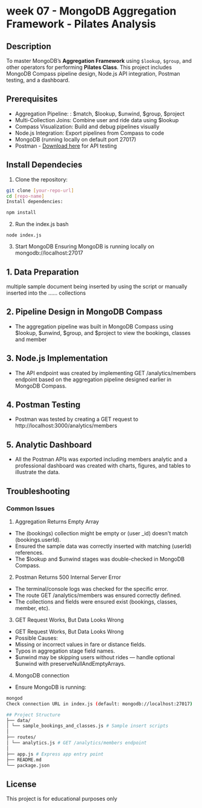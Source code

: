 # week 07 - MongoDB Aggregation Framework - Pilates Analysis

## Description
To master MongoDB’s **Aggregation Framework** using `$lookup`, `$group`, and other operators for performing **Pilates Class**. This project includes MongoDB Compass pipeline design, Node.js API integration, Postman testing, and a dashboard.

## Prerequisites

- Aggregation Pipeline: : $match, $lookup, $unwind, $group, $project
- Multi-Collection Joins: Combine user and ride data using $lookup
- Compass Visualization: Build and debug pipelines visually
- Node.js Integration: Export pipelines from Compass to code
- MongoDB (running locally on default port 27017)
- Postman - [Download here](https://www.postman.com/downloads/) for API testing

## Install Dependecies

1. Clone the repository:
```bash
git clone [your-repo-url]
cd [repo-name]
Install dependencies:
```

```bash
npm install 
``` 

2. Run the index.js
bash
```
node index.js
```

3. Start MongoDB
Ensuring MongoDB is running locally on mongodb://localhost:27017

## 1. Data Preparation 
multiple sample document being inserted by using the script or manually inserted into the ...... collections 

## 2. Pipeline Design in MongoDB Compass
- The aggregation pipeline was built in MongoDB Compass using $lookup, $unwind, $group, and $project to view the bookings, classes and member

## 3. Node.js Implementation 
- The API endpoint was created by implementing GET /analytics/members endpoint based on the aggregation pipeline designed earlier in MongoDB Compass.

## 4. Postman Testing
- Postman was tested by creating a GET request to http://localhost:3000/analytics/members

## 5. Analytic Dashboard
- All the Postman APIs was exported including members analytic and a professional dashboard was created with charts, figures, and tables to illustrate the data.

## Troubleshooting

### Common Issues
1. Aggregation Returns Empty Array
- The (bookings) collection might be empty or (user _id) doesn't match (bookings.userId).
- Ensured the sample data was correctly inserted with matching (userId) references.
- The $lookup and $unwind stages was double-checked in MongoDB Compass.

2. Postman Returns 500 Internal Server Error
- The terminal/console logs was checked for the specific error.
- The route GET /analytics/members was ensured correctly defined.
- The collections and fields were ensured exist (bookings, classes, member, etc).

3. GET Request Works, But Data Looks Wrong
- GET Request Works, But Data Looks Wrong
- Possible Causes:
- Missing or incorrect values in fare or distance fields.
- Typos in aggregation stage field names.
- $unwind may be skipping users without rides — handle optional $unwind with preserveNullAndEmptyArrays.

4. MongoDB connection
- Ensure MongoDB is running:
```bash
mongod
Check connection URL in index.js (default: mongodb://localhost:27017)
```
```bash
## Project Structure
├── data/
│ └── sample_bookings_and_classes.js # Sample insert scripts
│
├── routes/
│ └── analytics.js # GET /analytics/members endpoint
│
├── app.js # Express app entry point
├── README.md 
└── package.json
```

 ## License
This project is for educational purposes only

